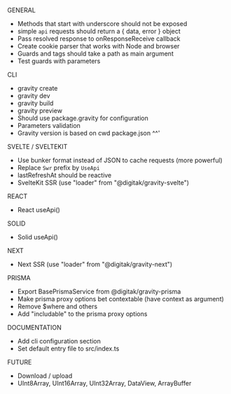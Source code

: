 GENERAL
- Methods that start with underscore should not be exposed
- simple `api` requests should return a { data, error } object
- Pass resolved response to onResponseReceive callback
- Create cookie parser that works with Node and browser
- Guards and tags should take a path as main argument
- Test guards with parameters

CLI
- gravity create
- gravity dev
- gravity build
- gravity preview
- Should use package.gravity for configuration
- Parameters validation
- Gravity version is based on cwd package.json ^^'

SVELTE / SVELTEKIT
- Use bunker format instead of JSON to cache requests (more powerful)
- Replace `Swr` prefix by `UseApi`
- lastRefreshAt should be reactive
- SvelteKit SSR (use "loader" from "@digitak/gravity-svelte")

REACT
- React useApi()

SOLID
- Solid useApi()

NEXT
- Next SSR (use "loader" from "@digitak/gravity-next")

PRISMA
- Export BasePrismaService from @digitak/gravity-prisma
- Make prisma proxy options bet contextable (have context as argument)
- Remove $where and others
- Add "includable" to the prisma proxy options

DOCUMENTATION
- Add cli configuration section
- Set default entry file to src/index.ts

FUTURE
- Download / upload
- UInt8Array, UInt16Array, UInt32Array, DataView, ArrayBuffer
